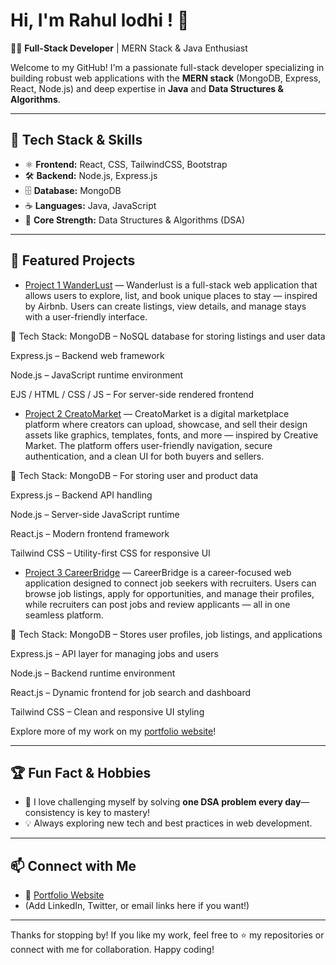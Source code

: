 # Hi, I'm Rahul lodhi ! 👋

👨‍💻 **Full-Stack Developer** | MERN Stack & Java Enthusiast

Welcome to my GitHub! I'm a passionate full-stack developer specializing in building robust web applications with the **MERN stack** (MongoDB, Express, React, Node.js) and deep expertise in **Java** and **Data Structures & Algorithms**.

---

## 🚀 Tech Stack & Skills

- ⚛️ **Frontend:** React, CSS, TailwindCSS, Bootstrap
- 🛠️ **Backend:** Node.js, Express.js
- 🗄️ **Database:** MongoDB
- ☕ **Languages:** Java, JavaScript
- 🧠 **Core Strength:** Data Structures & Algorithms (DSA)

---

## 🌟 Featured Projects

<!-- Update these with your best projects! -->
- [Project 1 WanderLust](#) — Wanderlust is a full-stack web application that allows users to explore, list, and book unique places to stay — inspired by Airbnb. Users can create listings, view details, and manage stays with a user-friendly interface.

🔧 Tech Stack:
MongoDB – NoSQL database for storing listings and user data

Express.js – Backend web framework

Node.js – JavaScript runtime environment

EJS / HTML / CSS / JS – For server-side rendered frontend
- [Project 2 CreatoMarket](#) — CreatoMarket is a digital marketplace platform where creators can upload, showcase, and sell their design assets like graphics, templates, fonts, and more — inspired by Creative Market. The platform offers user-friendly navigation, secure authentication, and a clean UI for both buyers and sellers.

🔧 Tech Stack:
MongoDB – For storing user and product data

Express.js – Backend API handling

Node.js – Server-side JavaScript runtime

React.js – Modern frontend framework

Tailwind CSS – Utility-first CSS for responsive UI
- [Project 3 CareerBridge](#) — CareerBridge is a career-focused web application designed to connect job seekers with recruiters. Users can browse job listings, apply for opportunities, and manage their profiles, while recruiters can post jobs and review applicants — all in one seamless platform.

🔧 Tech Stack:
MongoDB – Stores user profiles, job listings, and applications

Express.js – API layer for managing jobs and users

Node.js – Backend runtime environment

React.js – Dynamic frontend for job search and dashboard

Tailwind CSS – Clean and responsive UI styling

Explore more of my work on my [portfolio website](https://portfolionew-ynxv.onrender.com/)!

---

## 🏆 Fun Fact & Hobbies

- 🧩 I love challenging myself by solving **one DSA problem every day**—consistency is key to mastery!
- 💡 Always exploring new tech and best practices in web development.

---

## 📫 Connect with Me

- 💼 [Portfolio Website](https://portfolionew-ynxv.onrender.com/)
- (Add LinkedIn, Twitter, or email links here if you want!)

---

Thanks for stopping by! If you like my work, feel free to ⭐ my repositories or connect with me for collaboration. Happy coding!
